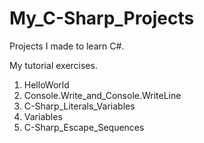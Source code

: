 # My_C-Sharp_Projects
Projects I made to learn C#.

My tutorial exercises.
  1) HelloWorld
  2) Console.Write_and_Console.WriteLine
  3) C-Sharp_Literals_Variables
  4) Variables
  5) C-Sharp_Escape_Sequences
